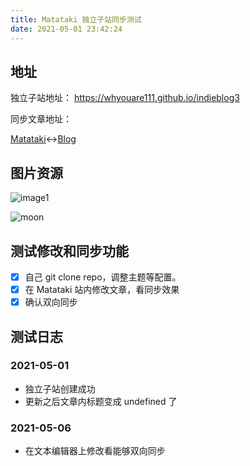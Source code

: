 ```yaml
---
title: Matataki 独立子站同步测试
date: 2021-05-01 23:42:24
---
```



## 地址

独立子站地址： https://whyouare111.github.io/indieblog3

同步文章地址：

[Matataki](https://www.matataki.io/p/8685)<->[Blog](https://whyouare111.github.io/indieblog3/indieblog3/2021/05/Gh2021059ce79dd7c25446b568068eacd0dd34b5/)


## 图片资源


![image1](https://10.via0.com/ipfs/bafybeih5mhwj2hrhqp35o377pnbc3wf3pbwaep5yupy6ee73zqq6xm6dja)

![moon](https://images.unsplash.com/photo-1509647648544-a3e09b751ad6?ixid=MnwxMjA3fDB8MHx0b3BpYy1mZWVkfDF8NnNNVmpUTFNrZVF8fGVufDB8fHx8&ixlib=rb-1.2.1&w=1000&q=80)

## 测试修改和同步功能

- [x] 自己 git clone repo，调整主题等配置。
- [x] 在 Matataki 站内修改文章，看同步效果
- [x] 确认双向同步

## 测试日志

### 2021-05-01

- 独立子站创建成功
- 更新之后文章内标题变成 undefined 了

### 2021-05-06

- 在文本编辑器上修改看能够双向同步


